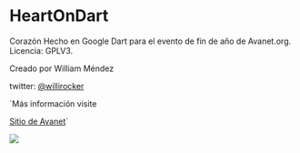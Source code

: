 ﻿HeartOnDart
===========

Corazón Hecho en Google Dart para el evento de fin de año de Avanet.org.
Licencia: GPLV3.


Creado por William Méndez

twitter: <a href="https://twitter.com/willirocker">@willirocker</a>


`Más información visite 

<a href="http://www.avanet.org">Sitio de Avanet</a>`

<img src="http://2.bp.blogspot.com/-Sg_vvsJq1jI/Uwpj4BdBBgI/AAAAAAAAHps/WT0Wveoqvgw/s1600/LogoBlog.png">